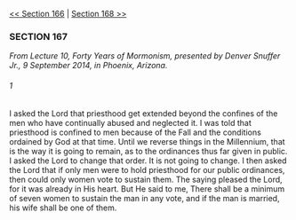 [<< Section 166](Section%20166.md)  |  [Section 168 >>](Section%20168.md)

### SECTION 167

*From *Lecture 10, Forty Years of Mormonism*, presented by Denver Snuffer Jr., 9 September 2014, in Phoenix, Arizona.*

###### 1
I asked the Lord that priesthood get extended beyond the confines of the men who have continually abused and neglected it. I was told that priesthood is confined to men because of the Fall and the conditions ordained by God at that time. Until we reverse things in the Millennium, that is the way it is going to remain, as to the ordinances thus far given in public. I asked the Lord to change that order. It is not going to change. I then asked the Lord that if only men were to hold priesthood for our public ordinances, then could only women vote to sustain them. The saying pleased the Lord, for it was already in His heart. But He said to me, There shall be a minimum of seven women to sustain the man in any vote, and if the man is married, his wife shall be one of them.